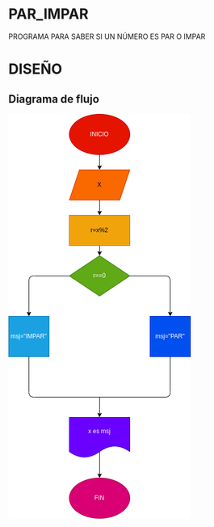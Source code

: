 # PAR_IMPAR
PROGRAMA PARA SABER SI UN NÚMERO ES PAR O IMPAR 

# DISEÑO

## Diagrama de flujo
![Diagrama de flujo](diagrama.png "Diagrama de flujo")